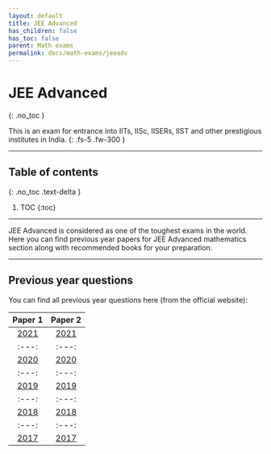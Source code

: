 ```yaml
---
layout: default
title: JEE Advanced
has_children: false
has_toc: false
parent: Math exams
permalink: docs/math-exams/jeeadv
---
```


# JEE Advanced
{: .no_toc }

This is an exam for entrance into IITs, IISc, IISERs, IIST and other prestigious institutes in India.
{: .fs-5 .fw-300 }

---

## Table of contents
{: .no_toc .text-delta }

1. TOC
{:toc}

---

JEE Advanced is considered as one of the toughest exams in the world. Here you can find previous year papers for JEE Advanced mathematics section along with recommended books for your preparation.

---

## Previous year questions
You can find all previous year questions here (from the official website):

| Paper 1 | Paper 2 |
| :---: | :---: |
| [2021](JEEadv-1-2021.pdf) | [2021](JEEadv-2-2021.pdf) |
| :---: | :---: |
| [2020](JEEadv-1-2020.pdf) | [2020](JEEadv-2-2020.pdf) |
| :---: | :---: |
| [2019](JEEadv-1-2019.pdf) | [2019](JEEadv-2-2019.pdf) |
| :---: | :---: |
| [2018](JEEadv-1-2018.pdf) | [2018](JEEadv-2-2018.pdf) |
| :---: | :---: |
| [2017](JEEadv-1-2017.pdf) | [2017](JEEadv-2-2017.pdf) |

